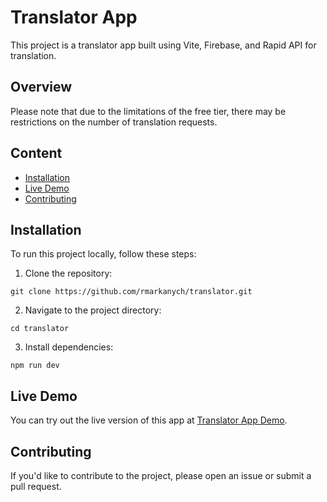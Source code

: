 # Translator App

This project is a translator app built using Vite, Firebase, and Rapid API for translation.

## Overview

Please note that due to the limitations of the free tier, there may be restrictions on the number of translation requests.

## Content

- [Installation](#installation)
- [Live Demo](#live-demo)
- [Contributing](#contributing)

## Installation

To run this project locally, follow these steps:

1. Clone the repository:

```
git clone https://github.com/rmarkanych/translator.git
```
2. Navigate to the project directory:
```
cd translator
```
3. Install dependencies:
``` 
npm run dev
```
## Live Demo
You can try out the live version of this app at [Translator App Demo](https://rmarkanych-translator.netlify.app/).

## Contributing
If you'd like to contribute to the project, please open an issue or submit a pull request.
